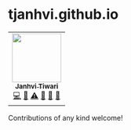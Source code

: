 # tjanhvi.github.io
<!-- prettier-ignore-start -->
<!-- markdownlint-disable -->
<table>
  <tr>
    <td align="center"><a href="https://tjanhvi.github.io"><img src="https://avatars.githubusercontent.com/u/78703730?s=400&u=df72d6e9ef38a905cb06c3e1f1f03776c752ea41&v=4" width="100px;" alt=""/><br /><sub><b>Janhvi Tiwari</b></sub></a><br /><a href="https://github.com/tjanhvi/tjanhvi.github.io/commits?author=tjanhvi" title="Code">💻</a> <a href="#ideas-tjanhvi" title="Ideas, Planning, & Feedback">🤔</a> <a href="https://github.com/tjanhvi/tjanhvi.github.io/commits?author=tjanhvi" title="Tests">⚠️</a> <a href="#maintenance-tjanhvi" title="Maintenance">🚧</a> <a href="https://github.com/tjanhvi/tjanhvi.github.io/commits?author=tjanhvi" title="Documentation">📖</a> <a href="#design-tjanhvi" title="Design">🎨</a> 
    </tr>
</table>

<!-- markdownlint-restore -->
<!-- prettier-ignore-end -->

<!-- ALL-CONTRIBUTORS-LIST:END -->
Contributions of any kind welcome!
